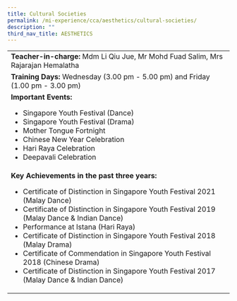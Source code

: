 ```yaml
---
title: Cultural Societies
permalink: /mi-experience/cca/aesthetics/cultural-societies/
description: ""
third_nav_title: AESTHETICS
---
```

<table border="0" cellspacing="0" cellpadding="0">
<tbody>
<tr>
<td width="669"><strong>Teacher-in-charge:</strong>&nbsp;Mdm Li Qiu Jue, Mr Mohd Fuad Salim, Mrs Rajarajan Hemalatha</td>
</tr>
<tr>
<td width="669"><strong>Training Days:</strong>&nbsp;Wednesday (3.00 pm - 5.00 pm) and Friday (1.00 pm - 3.00 pm)</td>
</tr>
<tr>
<td width="669"><strong>Important Events:</strong><br>
<ul>
<li>Singapore Youth Festival (Dance)</li>
<li>Singapore Youth Festival (Drama)</li>
<li>Mother Tongue Fortnight</li>
<li>Chinese New Year Celebration</li>
<li>Hari Raya Celebration</li>
<li>Deepavali Celebration</li>
</ul>
</td>
</tr>
<tr>
<td width="669"><strong>Key Achievements in the past three years:</strong><br>
<ul>
<li>Certificate of Distinction in Singapore Youth Festival 2021 (Malay Dance)</li>
<li>Certificate of Distinction in Singapore Youth Festival 2019 (Malay Dance &amp; Indian Dance)</li>
<li>Performance at Istana (Hari Raya)</li>
<li>Certificate of Distinction in Singapore Youth Festival 2018 (Malay Drama)</li>
<li>Certificate of Commendation in Singapore Youth Festival 2018 (Chinese Drama)</li>
<li>Certificate of Distinction in Singapore Youth Festival 2017 (Malay Dance &amp; Indian Dance)</li>
</ul>
</td>
</tr>
</tbody>
</table>